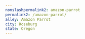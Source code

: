 ```yaml
---
﻿nonslashpermalink2: amazon-parrot
permalink2: /amazon-parrot/
alley: Amazon Parrot
city: Roseburg
state: Oregon
---
```

